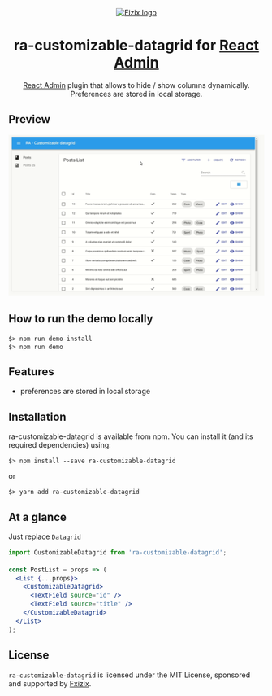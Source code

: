 <p align="center">
  <a href="https://fizix.io/" rel="noopener" target="_blank"><img width="200" src="https://s3.eu-central-1.amazonaws.com/fizix-assets/images/logos/fizix-logo-black.png" alt="Fizix logo"></a></p>
</p>

<h1 align="center">ra-customizable-datagrid for <a rel="noopener" target="_blank" href="https://github.com/marmelab/react-admin/">React Admin</a></h1>

<div align="center">

[React Admin](https://github.com/marmelab/react-admin/) plugin that allows to hide / show columns dynamically. Preferences are stored in local storage.

</div>


## Preview
<p align="center">
  <img width="800" src="./demo/demo.gif" alt="Demo">
</p>

## How to run the demo locally

```
$> npm run demo-install
$> npm run demo
```

## Features
* preferences are stored in local storage

## Installation

ra-customizable-datagrid is available from npm. You can install it (and its required dependencies) using:
```
$> npm install --save ra-customizable-datagrid
```
or
```
$> yarn add ra-customizable-datagrid
```

## At a glance

Just replace `Datagrid`

```jsx
import CustomizableDatagrid from 'ra-customizable-datagrid';

const PostList = props => (
  <List {...props}>
    <CustomizableDatagrid>
      <TextField source="id" />
      <TextField source="title" />
    </CustomizableDatagrid>
  </List>
);

```

## License
`ra-customizable-datagrid` is licensed under the MIT License, sponsored and supported by <a href="https://fizix.io/" rel="noopener" target="_blank">Fxizix</a>.
